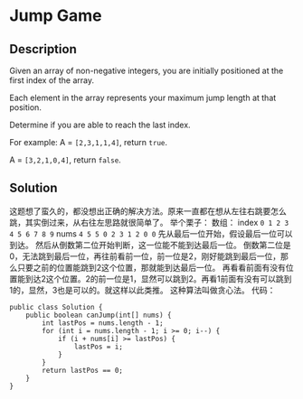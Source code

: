 # Jump Game
## Description
Given an array of non-negative integers, you are initially positioned at the first index of the array.

Each element in the array represents your maximum jump length at that position.

Determine if you are able to reach the last index.

For example:
A = `[2,3,1,1,4]`, return `true`.

A = `[3,2,1,0,4]`, return `false`.
## Solution
这题想了蛮久的，都没想出正确的解决方法。原来一直都在想从左往右跳要怎么跳，其实倒过来，从右往左思路就很简单了。
举个栗子：
数组：
index `0 1 2 3 4 5 6 7 8 9`
nums `4 5 5 0 2 3 1 2 0 0`
先从最后一位开始，假设最后一位可以到达。
然后从倒数第二位开始判断，这一位能不能到达最后一位。
倒数第二位是0，无法跳到最后一位，再往前看前一位，前一位是2，刚好能跳到最后一位，那么只要之前的位置能跳到2这个位置，那就能到达最后一位。
再看看前面有没有位置能到达2这个位置。2的前一位是1，显然可以跳到2。再看1前面有没有可以跳到1的，显然，3也是可以的。就这样以此类推。
这种算法叫做贪心法。
代码：
```
public class Solution {
    public boolean canJump(int[] nums) {
        int lastPos = nums.length - 1;
        for (int i = nums.length - 1; i >= 0; i--) {
            if (i + nums[i] >= lastPos) {
                lastPos = i;
            }
        }
        return lastPos == 0;
    }
}
```
